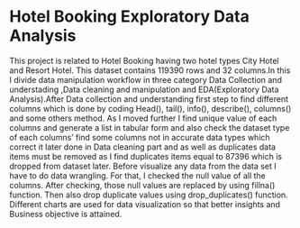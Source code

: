 # Hotel Booking Exploratory Data Analysis
This project is related to Hotel Booking having two hotel types City Hotel and Resort Hotel. This dataset contains 119390 rows and 32 columns.In this I divide data manipulation workflow in three category Data Collection and understading ,Data cleaning and manipulation and EDA(Exploratory Data Analysis).After Data collection and understanding first step to find different columns which is done by coding Head(), tail(), info(), describe(), columns() and some others method. As I moved further I find unique value of each columns and generate a list in tabular form and also check the dataset type of each columns’ find some columns not in accurate data types which correct it later done in Data cleaning part and as well as duplicates data items must be removed as I find duplicates items equal to 87396 which is dropped from dataset later.
Before visualize any data from the data set I have to do data wrangling. For that, I checked the null value of all the columns. After checking, those null values are replaced by using fillna() function. Then also drop duplicate values using drop_duplicates() function.
Different charts are used for data visualization so that better insights and Business objective is attained.
